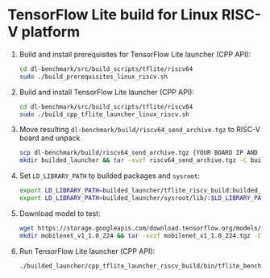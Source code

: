 # TensorFlow Lite build for Linux RISC-V platform

1. Build and install prerequisites for TensorFlow Lite launcher (CPP API):
 
   ```bash
   cd dl-benchmark/src/build_scripts/tflite/riscv64
   sudo ./build_prerequisites_linux_riscv.sh
   ```

1. Build and install TensorFlow Lite launcher (CPP API):

   ```bash
   cd dl-benchmark/src/build_scripts/tflite/riscv64
   sudo ./build_cpp_tflite_launcher_linux_riscv.sh
   ```

1. Move resulting `dl-benchmark/build/riscv64_send_archive.tgz` to RISC-V board and unpack

   ```bash
   scp dl-benchmark/build/riscv64_send_archive.tgz {YOUR BOARD IP AND PATH}
   mkdir builded_launcher && tar -xvzf riscv64_send_archive.tgz -C builded_launcher
   ```

1. Set `LD_LIBRARY_PATH` to builded packages and `sysroot`:

   ```bash
   export LD_LIBRARY_PATH=builded_launcher/tflite_riscv_build:builded_launcher/opencv_riscv_build/lib:$LD_LIBRARY_PATH
   export LD_LIBRARY_PATH=builded_launcher/sysroot/lib/:$LD_LIBRARY_PATH
   ```

1. Download model to test:

   ```bash
   wget https://storage.googleapis.com/download.tensorflow.org/models/mobilenet_v1_2018_08_02/mobilenet_v1_1.0_224.tgz
   mkdir mobilenet_v1_1.0_224 && tar -xvzf mobilenet_v1_1.0_224.tgz -C mobilenet_v1_1.0_224 && rm mobilenet_v1_1.0_224.tgz
   ```

1. Run TensorFlow Lite launcher (CPP API):

   ```bash
   ./builded_launcher/cpp_tflite_launcher_riscv_build/bin/tflite_benchmark -m mobilenet_v1_1.0_224/mobilenet_v1_1.0_224.tflite
   ```
